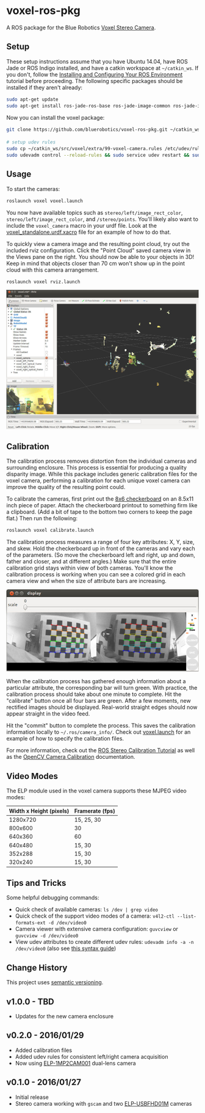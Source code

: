 # voxel-ros-pkg

A ROS package for the Blue Robotics [Voxel Stereo Camera](https://www.bluerobotics.com/store/electronics/voxel-stereo-camera/).

## Setup

These setup instructions assume that you have Ubuntu 14.04, have ROS Jade or ROS Indigo installed, and have a catkin workspace at `~/catkin_ws`. If you don't, follow the [Installing and Configuring Your ROS Environment](http://wiki.ros.org/ROS/Tutorials/InstallingandConfiguringROSEnvironment) tutorial before proceeding. The following specific packages should be installed if they aren't already:

```bash
sudo apt-get update
sudo apt-get install ros-jade-ros-base ros-jade-image-common ros-jade-image-transport-plugins ros-jade-image-pipeline ros-jade-usb-cam
```

Now you can install the voxel package:

```bash
git clone https://github.com/bluerobotics/voxel-ros-pkg.git ~/catkin_ws/src/voxel

# setup udev rules
sudo cp ~/catkin_ws/src/voxel/extra/99-voxel-camera.rules /etc/udev/rules.d/
sudo udevadm control --reload-rules && sudo service udev restart && sudo udevadm trigger
```

## Usage

To start the cameras:

```bash
roslaunch voxel voxel.launch
```

You now have available topics such as `stereo/left/image_rect_color`, `stereo/left/image_rect_color`, and `/stereo/points`. You'll likely also want to include the `voxel_camera` macro in your urdf file. Look at the [voxel_standalone.urdf.xacro](description/voxel_standalone.urdf.xacro) file for an example of how to do that.

To quickly view a camera image and the resulting point cloud, try out the included rviz configuration. Click the "Point Cloud" saved camera view in the Views pane on the right. You should now be able to your objects in 3D! Keep in mind that objects closer than 70 cm won't show up in the point cloud with this camera arrangement.

```bash
roslaunch voxel rviz.launch
```

![Rviz Screenshot](extra/rviz-screenshot.jpg)

## Calibration

The calibration process removes distortion from the individual cameras and surrounding enclosure. This process is essential for producing a quality disparity image. While this package includes generic calibration files for the voxel camera, performing a calibration for each unique voxel camera can improve the quality of the resulting point could.

To calibrate the cameras, first print out the [8x6 checkerboard](extra/checkerboard-8x6.pdf) on an 8.5x11 inch piece of paper. Attach the checkerboard printout to something firm like a clipboard. (Add a bit of tape to the bottom two corners to keep the page flat.) Then run the following:

```bash
roslaunch voxel calibrate.launch
```

The calibration process measures a range of four key attributes: X, Y, size, and skew. Hold the checkerboard up in front of the cameras and vary each of the parameters. (So move the checkerboard left and right, up and down, father and closer, and at different angles.) Make sure that the entire calibration grid stays within view of both cameras. You'll know the calibration process is working when you can see a colored grid in each camera view and when the size of attribute bars are increasing.

![Calibration Screenshot](extra/calibration-screenshot.jpg)

When the calibration process has gathered enough information about a particular attribute, the corresponding bar will turn green. With practice, the calibration process should take about one minute to complete. Hit the "calibrate" button once all four bars are green. After a few moments, new rectified images should be displayed. Real-world straight edges should now appear straight in the video feed.

Hit the "commit" button to complete the process. This saves the calibration information locally to `~/.ros/camera_info/`. Check out [voxel.launch](launch/voxel.launch) for an example of how to specify the calibration files.

For more information, check out the [ROS Stereo Calibration Tutorial](http://wiki.ros.org/camera_calibration/Tutorials/StereoCalibration) as well as the [OpenCV Camera Calibration](http://docs.opencv.org/2.4/modules/calib3d/doc/camera_calibration_and_3d_reconstruction.html) documentation.

## Video Modes

The ELP module used in the voxel camera supports these MJPEG video modes:

| Width x Height (pixels) | Framerate (fps) |
| --- | --- |
| 1280x720 | 15, 25, 30 |
| 800x600 | 30 |
| 640x360 | 60 |
| 640x480 | 15, 30 |
| 352x288 | 15, 30 |
| 320x240 | 15, 30 |

## Tips and Tricks

Some helpful debugging commands:

* Quick check of available cameras: `ls /dev | grep video`
* Quick check of the support video modes of a camera: `v4l2-ctl --list-formats-ext -d /dev/video0`
* Camera viewer with extensive camera configuration: `guvcview` or `guvcview -d /dev/video0`
* View udev attributes to create different udev rules: `udevadm info -a -n /dev/video0` (also see [this syntax guide](http://www.reactivated.net/writing_udev_rules.html#syntax))

## Change History

This project uses [semantic versioning](http://semver.org/).

## v1.0.0 - TBD

* Updates for the new camera enclosure

## v0.2.0 - 2016/01/29

* Added calibration files
* Added udev rules for consistent left/right camera acquisition
* Now using [ELP-1MP2CAM001](http://www.amazon.com/gp/product/B00VG32EC2?psc=1&redirect=true&ref_=ox_sc_sfl_title_1&smid=A1X8N7RHCK4F35) dual-lens camera

## v0.1.0 - 2016/01/27

* Initial release
* Stereo camera working with `gscam` and two [ELP-USBFHD01M](http://www.amazon.com/ELP-Driver-Camera-Module-ELP-USBFHD01M-L21/dp/B00KA7WSSU/ref=pd_sim_147_2?ie=UTF8&dpID=41HNP%2BZXJuL&dpSrc=sims&preST=_AC_UL160_SR160%2C160_&refRID=0K7CKWSDSNFEWPV613WY) cameras
